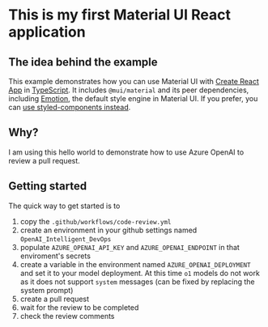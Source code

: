 # This is my first Material UI React application

## The idea behind the example

<!-- #host-reference -->

This example demonstrates how you can use Material UI with [Create React App](https://github.com/facebookincubator/create-react-app) in [TypeScript](https://github.com/Microsoft/TypeScript).
It includes `@mui/material` and its peer dependencies, including [Emotion](https://emotion.sh/docs/introduction), the default style engine in Material UI.
If you prefer, you can [use styled-components instead](https://mui.com/material-ui/integrations/interoperability/#styled-components).


## Why?

I am using this hello world to demonstrate how to use Azure OpenAI to review a pull request.

## Getting started
The quick way to get started is to 
1. copy the `.github/workflows/code-review.yml`
1. create an environment in your github settings named `OpenAI_Intelligent_DevOps`
1. populate `AZURE_OPENAI_API_KEY` and `AZURE_OPENAI_ENDPOINT` in that enviroment's secrets
1. create a variable in the environment named `AZURE_OPENAI_DEPLOYMENT` and set it to your model deployment. At this time `o1` models do not work as it does not support `system` messages (can be fixed by replacing the system prompt)
1. create a pull request
1. wait for the review to be completed
1. check the review comments


